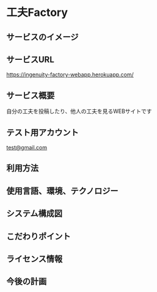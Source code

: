 # 工夫Factory


## サービスのイメージ


## サービスURL
https://ingenuity-factory-webapp.herokuapp.com/

## サービス概要
自分の工夫を投稿したり、他人の工夫を見るWEBサイトです

## テスト用アカウント
test@gmail.com

## 利用方法


## 使用言語、環境、テクノロジー


## システム構成図


## こだわりポイント


## ライセンス情報


## 今後の計画

